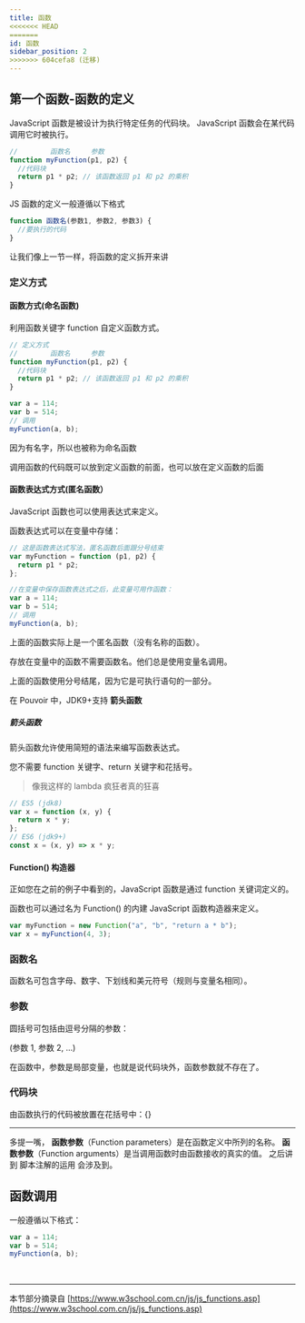 ```yaml
---
title: 函数
<<<<<<< HEAD
=======
id: 函数
sidebar_position: 2
>>>>>>> 604cefa8 (迁移)
---
```

## 第一个函数-函数的定义

JavaScript 函数是被设计为执行特定任务的代码块。
JavaScript 函数会在某代码调用它时被执行。

```javascript
//        函数名     参数
function myFunction(p1, p2) {
  //代码块
  return p1 * p2; // 该函数返回 p1 和 p2 的乘积
}
```

JS 函数的定义一般遵循以下格式

```javascript
function 函数名(参数1, 参数2, 参数3) {
  //要执行的代码
}
```

让我们像上一节一样，将函数的定义拆开来讲

### 定义方式

#### 函数方式(命名函数)

利用函数关键字 function 自定义函数方式。

```javascript
// 定义方式
//        函数名     参数
function myFunction(p1, p2) {
  //代码块
  return p1 * p2; // 该函数返回 p1 和 p2 的乘积
}

var a = 114;
var b = 514;
// 调用
myFunction(a, b);
```

因为有名字，所以也被称为命名函数

调用函数的代码既可以放到定义函数的前面，也可以放在定义函数的后面

#### 函数表达式方式(匿名函数）

JavaScript 函数也可以使用表达式来定义。

函数表达式可以在变量中存储：

```javascript
// 这是函数表达式写法，匿名函数后面跟分号结束
var myFunction = function (p1, p2) {
  return p1 * p2;
};

//在变量中保存函数表达式之后，此变量可用作函数：
var a = 114;
var b = 514;
// 调用
myFunction(a, b);
```

上面的函数实际上是一个匿名函数（没有名称的函数）。

存放在变量中的函数不需要函数名。他们总是使用变量名调用。

上面的函数使用分号结尾，因为它是可执行语句的一部分。

在 Pouvoir 中，JDK9+支持 **箭头函数**

##### 箭头函数

箭头函数允许使用简短的语法来编写函数表达式。

您不需要 function 关键字、return 关键字和花括号。

> 像我这样的 lambda 疯狂者真的狂喜

```javascript
// ES5 (jdk8)
var x = function (x, y) {
  return x * y;
};
// ES6 (jdk9+)
const x = (x, y) => x * y;
```

#### Function() 构造器

正如您在之前的例子中看到的，JavaScript 函数是通过 function 关键词定义的。

函数也可以通过名为 Function() 的内建 JavaScript 函数构造器来定义。

```javascript
var myFunction = new Function("a", "b", "return a * b");
var x = myFunction(4, 3);
```

### 函数名

函数名可包含字母、数字、下划线和美元符号（规则与变量名相同）。

### 参数

圆括号可包括由逗号分隔的参数：

(参数 1, 参数 2, ...)

在函数中，参数是局部变量，也就是说代码块外，函数参数就不存在了。

### 代码块

由函数执行的代码被放置在花括号中：{}

---

多提一嘴，
**函数参数**（Function parameters）是在函数定义中所列的名称。
**函数参数**（Function arguments）是当调用函数时由函数接收的真实的值。
之后讲到 脚本注解的运用 会涉及到。

## 函数调用

一般遵循以下格式：

```javascript
var a = 114;
var b = 514;
myFunction(a, b);
```

<br/>

---

本节部分摘录自 [https://www.w3school.com.cn/js/js_functions.asp](https://www.w3school.com.cn/js/js_functions.asp)
